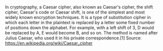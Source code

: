 In cryptography, a Caesar cipher, also known as Caesar's cipher, the shift cipher, Caesar's code or Caesar shift,
is one of the simplest and most widely known encryption techniques.
It is a type of substitution cipher in which each letter in the plaintext is replaced by a letter some fixed number
of positions down the alphabet.
For example, with a left shift of 3, D would be replaced by A, E would become B, and so on.
The method is named after Julius Caesar, who used it in his private correspondence.[1]
Source: https://en.wikipedia.org/wiki/Caesar_cipher
